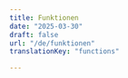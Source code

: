 ```yaml
---
title: Funktionen
date: "2025-03-30"
draft: false
url: "/de/funktionen"
translationKey: "functions"

---
```


<!-- bei single pages kommt alles in den frontmatter ... -->
